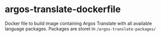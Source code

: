 # argos-translate-dockerfile
Docker file to build image containing Argos Translate with all available language packages.
Packages are storet in `/argos-translate-packages/`
